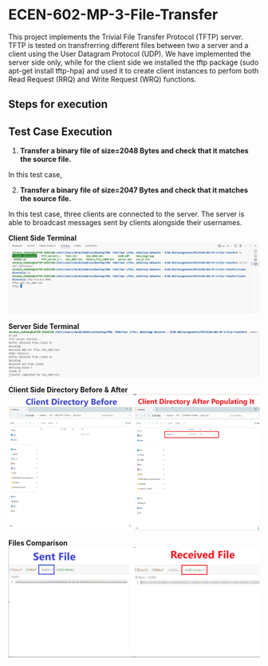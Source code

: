 # ECEN-602-MP-3-File-Transfer

This project implements the Trivial File Transfer Protocol (TFTP) server. TFTP is tested on transfrerring different files between two a server and a client using the User Datagram Protocol (UDP). We have implemented the server side only, while for the client side we installed the tftp package (sudo apt-get install tftp-hpa) and used it to create client instances to perfom both Read Request (RRQ) and Write Request (WRQ) functions.


## Steps for execution



## Test Case Execution

1. **Transfer a binary file of size=2048 Bytes and check that it matches the source file.**
 
In this test case, 


2. **Transfer a binary file of size=2047 Bytes and check that it matches the source file.**
 
In this test case, three clients are connected to the server. The server is able to broadcast messages sent by clients alongside their usernames.

**Client Side Terminal**
![Test Case 2 client terminal screenshot](Screenshots/TS2_client_terminal.png)

**Server Side Terminal**
![Test Case 2 server terminal screenshot](Screenshots/TS2_server_terminal.png)

**Client Side Directory Before & After**
![Test Case 2 client directory screenshot](Screenshots/TS2_client_Directory.png)

**Files Comparison**
![Test Case 2 files comparison screenshot](Screenshots/TS2_client_files_comparison.png)




